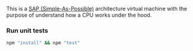 This is a [SAP (Simple-As-Possible)](https://en.wikipedia.org/wiki/Simple-As-Possible_computer)
architecture virtual machine with the purpose of understand how a CPU works under the hood.

### Run unit tests

```sh
npm "install" && npm "test"
```
